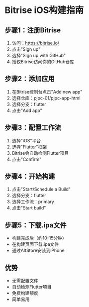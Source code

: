 # Bitrise iOS构建指南

## 步骤1：注册Bitrise
1. 访问：https://bitrise.io/
2. 点击"Sign up"
3. 选择"Sign up with GitHub"
4. 授权Bitrise访问你的GitHub仓库

## 步骤2：添加应用
1. 在Bitrise控制台点击"Add new app"
2. 选择仓库：pjpc-01/pjpc-app-html
3. 选择分支：flutter
4. 点击"Add app"

## 步骤3：配置工作流
1. 选择"iOS"平台
2. 选择"Flutter"框架
3. Bitrise会自动检测Flutter项目
4. 点击"Confirm"

## 步骤4：开始构建
1. 点击"Start/Schedule a Build"
2. 选择分支：flutter
3. 选择工作流：primary
4. 点击"Start build"

## 步骤5：下载.ipa文件
- 构建完成后（约10-15分钟）
- 在构建页面下载.ipa文件
- 通过AltStore安装到iPhone

## 优势
- 无需配置文件
- 自动检测Flutter项目
- 免费构建额度
- 简单易用
